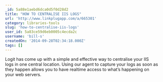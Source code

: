 ```yaml
---
_id: 5a88e1aebd6dca0d5f0d28d2
title: "HOW TO CENTRALISE IIS LOGS"
url: 'http://www.linkplugapp.com/a/665301'
category: libraries-tools
slug: 'how-to-centralise-iis-logs'
user_id: 5a83ce59d6eb0005c4ecda2c
username: 'bill-s'
createdOn: '2014-09-28T02:34:18.000Z'
tags: []
---
```


Logit has come up with a simple and effective way to centralise your IIS logs in one central location. Using our agent to capture your logs as soon as they happen allows you to have realtime access to what’s happening on your web servers.
